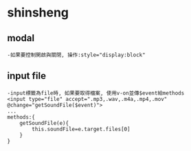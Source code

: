 # shinsheng

## modal
    -如果要控制開啟與關閉, 操作:style="display:block"

## input file
    -input標籤為file時, 如果要取得檔案, 使用v-on並傳$event給methods
    <input type="file" accept=".mp3,.wav,.m4a,.mp4,.mov" @change="getSoundFile($event)">
    ...
    methods:{
        getSoundFile(e){
            this.soundFile=e.target.files[0]
        }
    }
    